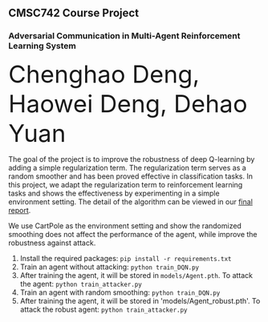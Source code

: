 ## CMSC742 Course Project
### Adversarial Communication in Multi-Agent Reinforcement Learning System
<font size="12"> Chenghao Deng, Haowei Deng, Dehao Yuan</font> 

The goal of the project is to improve the robustness of deep Q-learning by adding a simple regularization term. The regularization term serves as a random smoother and has been proved effective in classification tasks. In this project, we adapt the regularization term to reinforcement learning tasks and shows the effectiveness by experimenting in a simple environment setting. The detail of the algorithm can be viewed in our [final report](https://www.google.com).

We use CartPole as the environment setting and show the randomized smoothing does not affect the performance of the agent, while improve the robustness against attack.

1. Install the required packages:
`pip install -r requirements.txt`
2. Train an agent without attacking:
`python train_DQN.py`
3. After training the agent, it will be stored in `models/Agent.pth`. To attack the agent:
`python train_attacker.py`
4. Train an agent with random smoothing:
`python train_DQN.py`
5. After training the agent, it will be stored in 'models/Agent_robust.pth'. To attack the robust agent:
`python train_attacker.py`

